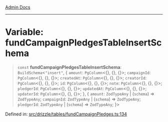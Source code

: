 [Admin Docs](/)

***

# Variable: fundCampaignPledgesTableInsertSchema

> `const` **fundCampaignPledgesTableInsertSchema**: `BuildSchema`\<`"insert"`, \{ `amount`: `PgColumn`\<\{\}, \{\}, \{\}\>; `campaignId`: `PgColumn`\<\{\}, \{\}, \{\}\>; `createdAt`: `PgColumn`\<\{\}, \{\}, \{\}\>; `creatorId`: `PgColumn`\<\{\}, \{\}, \{\}\>; `id`: `PgColumn`\<\{\}, \{\}, \{\}\>; `note`: `PgColumn`\<\{\}, \{\}, \{\}\>; `pledgerId`: `PgColumn`\<\{\}, \{\}, \{\}\>; `updatedAt`: `PgColumn`\<\{\}, \{\}, \{\}\>; `updaterId`: `PgColumn`\<\{\}, \{\}, \{\}\>; \}, \{ `amount`: `ZodTypeAny` \| (`schema`) => `ZodTypeAny`; `campaignId`: `ZodTypeAny` \| (`schema`) => `ZodTypeAny`; `pledgerId`: `ZodTypeAny` \| (`schema`) => `ZodTypeAny`; \}\>

Defined in: [src/drizzle/tables/fundCampaignPledges.ts:134](https://github.com/Suyash878/talawa-api/blob/2164956a3cfab8e53ec86349b53a841816d69cde/src/drizzle/tables/fundCampaignPledges.ts#L134)
